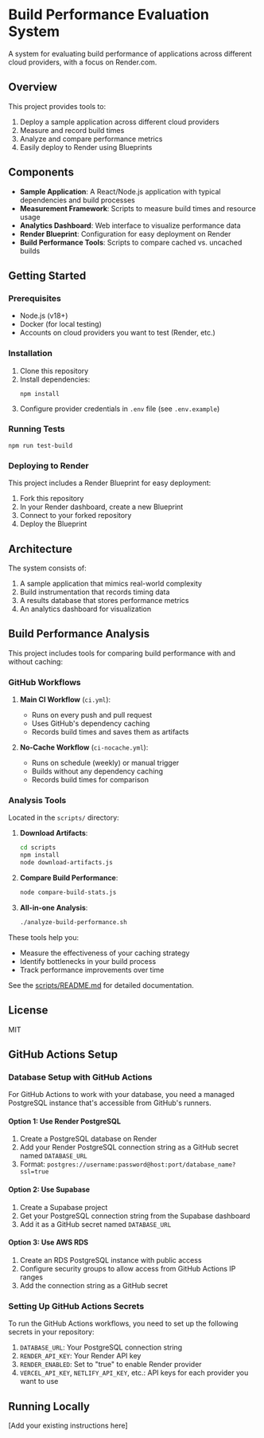 # Build Performance Evaluation System

A system for evaluating build performance of applications across different cloud providers, with a focus on Render.com.

## Overview

This project provides tools to:
1. Deploy a sample application across different cloud providers
2. Measure and record build times
3. Analyze and compare performance metrics
4. Easily deploy to Render using Blueprints

## Components

- **Sample Application**: A React/Node.js application with typical dependencies and build processes
- **Measurement Framework**: Scripts to measure build times and resource usage
- **Analytics Dashboard**: Web interface to visualize performance data
- **Render Blueprint**: Configuration for easy deployment on Render
- **Build Performance Tools**: Scripts to compare cached vs. uncached builds

## Getting Started

### Prerequisites

- Node.js (v18+)
- Docker (for local testing)
- Accounts on cloud providers you want to test (Render, etc.)

### Installation

1. Clone this repository
2. Install dependencies:
   ```
   npm install
   ```
3. Configure provider credentials in `.env` file (see `.env.example`)

### Running Tests

```
npm run test-build
```

### Deploying to Render

This project includes a Render Blueprint for easy deployment:

1. Fork this repository
2. In your Render dashboard, create a new Blueprint
3. Connect to your forked repository
4. Deploy the Blueprint

## Architecture

The system consists of:
1. A sample application that mimics real-world complexity
2. Build instrumentation that records timing data
3. A results database that stores performance metrics
4. An analytics dashboard for visualization

## Build Performance Analysis

This project includes tools for comparing build performance with and without caching:

### GitHub Workflows

1. **Main CI Workflow** (`ci.yml`):
   - Runs on every push and pull request
   - Uses GitHub's dependency caching
   - Records build times and saves them as artifacts

2. **No-Cache Workflow** (`ci-nocache.yml`):
   - Runs on schedule (weekly) or manual trigger
   - Builds without any dependency caching
   - Records build times for comparison

### Analysis Tools

Located in the `scripts/` directory:

1. **Download Artifacts**:
   ```bash
   cd scripts
   npm install
   node download-artifacts.js
   ```

2. **Compare Build Performance**:
   ```bash
   node compare-build-stats.js
   ```

3. **All-in-one Analysis**:
   ```bash
   ./analyze-build-performance.sh
   ```

These tools help you:
- Measure the effectiveness of your caching strategy
- Identify bottlenecks in your build process
- Track performance improvements over time

See the [scripts/README.md](scripts/README.md) for detailed documentation.

## License

MIT

## GitHub Actions Setup

### Database Setup with GitHub Actions

For GitHub Actions to work with your database, you need a managed PostgreSQL instance that's accessible from GitHub's runners.

#### Option 1: Use Render PostgreSQL

1. Create a PostgreSQL database on Render
2. Add your Render PostgreSQL connection string as a GitHub secret named `DATABASE_URL`
3. Format: `postgres://username:password@host:port/database_name?ssl=true`

#### Option 2: Use Supabase

1. Create a Supabase project
2. Get your PostgreSQL connection string from the Supabase dashboard
3. Add it as a GitHub secret named `DATABASE_URL`

#### Option 3: Use AWS RDS

1. Create an RDS PostgreSQL instance with public access
2. Configure security groups to allow access from GitHub Actions IP ranges
3. Add the connection string as a GitHub secret

### Setting Up GitHub Actions Secrets

To run the GitHub Actions workflows, you need to set up the following secrets in your repository:

1. `DATABASE_URL`: Your PostgreSQL connection string
2. `RENDER_API_KEY`: Your Render API key
3. `RENDER_ENABLED`: Set to "true" to enable Render provider
4. `VERCEL_API_KEY`, `NETLIFY_API_KEY`, etc.: API keys for each provider you want to use

## Running Locally

[Add your existing instructions here] 